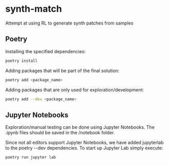 # synth-match
Attempt at using RL to generate synth patches from samples

## Poetry
Installing the specified dependencies:
```sh
poetry install
```

Adding packages that will be part of the final solution:
```sh
poetry add <package_name>
```

Adding packages that are only used for exploration/development:
```sh
poetry add --dev <package_name>
```


## Jupyter Notebooks
Exploration/manual testing can be done using Jupyter Notebooks. 
The .ipynb files should be saved in the /notebook folder.

Since not all editors support Jupyter Notebooks, we have added jupyterlab to the poetry --dev dependencies. 
To start up Jupyter Lab simply execute:
```sh
poetry run jupyter lab
```